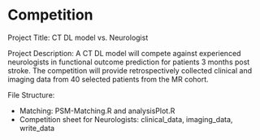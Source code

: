 # Competition
Project Title: CT DL model vs. Neurologist

Project Description: A CT DL model will compete against experienced neurologists in functional outcome prediction for patients 3 months post stroke.
The competition will provide retrospectively collected clinical and imaging data from 40 selected patients from the MR cohort.

File Structure:
	
- Matching: PSM-Matching.R and analysisPlot.R
- Competition sheet for Neurologists: clinical_data, imaging_data, write_data
